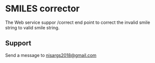 # SMILES corrector
The Web service suppor /correct end point to correct the invalid smile string to valid smile string.
## Support
Send a message to nisargs2018@gmail.com
